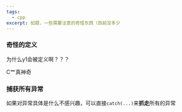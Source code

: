 ```yaml
---
tags:
  - cpp
excerpt: 如题，一些需要注意的奇怪东西（目前没多少
---
```

### 奇怪的定义

为什么y1会被定义啊？？？

C艹真神奇

### 捕获所有异常

如果对异常具体是什么不感兴趣，可以直接`catch(...)`来**抓走**所有的异常